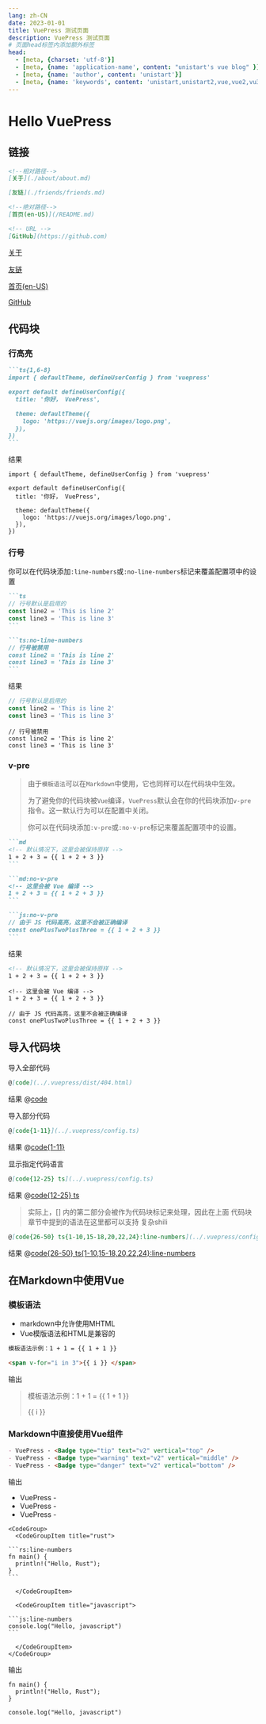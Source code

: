 ```yaml
---
lang: zh-CN
date: 2023-01-01
title: VuePress 测试页面
description: VuePress 测试页面
# 页面head标签内添加额外标签
head:
  - [meta, {charset: 'utf-8'}]
  - [meta, {name: 'application-name', content: "unistart's vue blog" }]
  - [meta, {name: 'author', content: 'unistart'}]
  - [meta, {name: 'keywords', content: 'unistart,unistart2,vue,vue2,vu3,study'}]
---
```


# Hello VuePress
## 链接
```markdown
<!--相对路径-->
[关于](./about/about.md)

[友链](./friends/friends.md)

<!--绝对路径-->
[首页(en-US)](/README.md)

<!-- URL -->
[GitHub](https://github.com) 
```
<!--相对路径-->
[关于](./about/about.md)

[友链](./friends/friends.md)

<!--绝对路径-->
[首页(en-US)](/README.md)

<!-- URL -->
[GitHub](https://github.com) 

## 代码块
### 行高亮
````markdown
```ts{1,6-8}
import { defaultTheme, defineUserConfig } from 'vuepress'

export default defineUserConfig({
  title: '你好， VuePress',

  theme: defaultTheme({
    logo: 'https://vuejs.org/images/logo.png',
  }),
})
```
````
结果
```ts{1,6-8}
import { defaultTheme, defineUserConfig } from 'vuepress'

export default defineUserConfig({
  title: '你好， VuePress',

  theme: defaultTheme({
    logo: 'https://vuejs.org/images/logo.png',
  }),
})
```

### 行号
你可以在代码块添加`:line-numbers`或`:no-line-numbers`标记来覆盖配置项中的设置
````markdown
```ts
// 行号默认是启用的
const line2 = 'This is line 2'
const line3 = 'This is line 3'
```

```ts:no-line-numbers
// 行号被禁用
const line2 = 'This is line 2'
const line3 = 'This is line 3'
```
````
结果
```ts
// 行号默认是启用的
const line2 = 'This is line 2'
const line3 = 'This is line 3'
```

```ts:no-line-numbers
// 行号被禁用
const line2 = 'This is line 2'
const line3 = 'This is line 3'
```

### v-pre
> 由于`模板语法`可以在`Markdown`中使用，它也同样可以在代码块中生效。
> 
> 为了避免你的代码块被`Vue`编译，`VuePress`默认会在你的代码块添加`v-pre`指令。这一默认行为可以在配置中关闭。
> 
> 你可以在代码块添加`:v-pre`或`:no-v-pre`标记来覆盖配置项中的设置。
````md
```md
<!-- 默认情况下，这里会被保持原样 -->
1 + 2 + 3 = {{ 1 + 2 + 3 }}
```

```md:no-v-pre
<!-- 这里会被 Vue 编译 -->
1 + 2 + 3 = {{ 1 + 2 + 3 }}
```

```js:no-v-pre
// 由于 JS 代码高亮，这里不会被正确编译
const onePlusTwoPlusThree = {{ 1 + 2 + 3 }}
```
````
结果
```md
<!-- 默认情况下，这里会被保持原样 -->
1 + 2 + 3 = {{ 1 + 2 + 3 }}
```

```md:no-v-pre
<!-- 这里会被 Vue 编译 -->
1 + 2 + 3 = {{ 1 + 2 + 3 }}
```

```js:no-v-pre
// 由于 JS 代码高亮，这里不会被正确编译
const onePlusTwoPlusThree = {{ 1 + 2 + 3 }}
```

## 导入代码块
导入全部代码
```md
@[code](../.vuepress/dist/404.html)
```
结果
@[code](../.vuepress/dist/404.html)

导入部分代码
```md
@[code{1-11}](../.vuepress/config.ts)
```
结果
@[code{1-11}](../.vuepress/config.ts)

显示指定代码语言
```md
@[code{12-25} ts](../.vuepress/config.ts)
```
结果
@[code{12-25} ts](../.vuepress/config.ts)

>实际上，[] 内的第二部分会被作为代码块标记来处理，因此在上面 代码块 章节中提到的语法在这里都可以支持
复杂shili
```md
@[code{26-50} ts{1-10,15-18,20,22,24}:line-numbers](../.vuepress/config.ts)
```
结果
@[code{26-50} ts{1-10,15-18,20,22,24}:line-numbers](../.vuepress/config.ts)

## 在Markdown中使用Vue
### 模板语法
- markdown中允许使用MHTML
- Vue模版语法和HTML是兼容的
```md
模板语法示例：1 + 1 = {{ 1 + 1 }}

<span v-for="i in 3">{{ i }} </span>
```
输出
> 模板语法示例：1 + 1 = {{ 1 + 1 }}
> 
> <span v-for="i in 3">{{ i }} </span>

### Markdown中直接使用Vue组件
```md
- VuePress - <Badge type="tip" text="v2" vertical="top" />
- VuePress - <Badge type="warning" text="v2" vertical="middle" />
- VuePress - <Badge type="danger" text="v2" vertical="bottom" />
```
输出
- VuePress - <Badge type="tip" text="v2" vertical="top" />
- VuePress - <Badge type="warning" text="v2" vertical="middle" />
- VuePress - <Badge type="danger" text="v2" vertical="bottom" />


````md{3,9,11,17}
<CodeGroup>
  <CodeGroupItem title="rust">

```rs:line-numbers
fn main() {
  println!("Hello, Rust");
}
```

  </CodeGroupItem>

  <CodeGroupItem title="javascript">

```js:line-numbers
console.log("Hello, javascript")
```

  </CodeGroupItem>
</CodeGroup>
````
输出
<CodeGroup>
  <CodeGroupItem title="rust">

```rs:line-numbers
fn main() {
  println!("Hello, Rust");
}
```

  </CodeGroupItem>

  <CodeGroupItem title="javascript">

```js:line-numbers
console.log("Hello, javascript")
```

  </CodeGroupItem>
</CodeGroup>